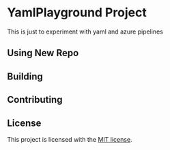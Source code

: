 # YamlPlayground Project

This is just to experiment with yaml and azure pipelines

## Using New Repo


## Building


## Contributing


## License

This project is licensed with the [MIT license](LICENSE).
